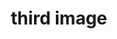 ---
title: "third image"
description: "This is the description of the image"
imageUrl: "/assets/galleryThumbs/10.jpg"
---